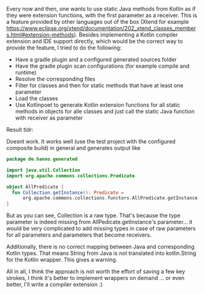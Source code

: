 Every now and then, one wants to use static Java methods from Kotlin as if
they were extension functions, with the first parameter as a receiver.
This is a feature provided by other languages out of the box
(Xtend for example https://www.eclipse.org/xtend/documentation/202_xtend_classes_members.html#extension-methods).
Besides implementing a Kotlin compiler extension and IDE support directly, which
would be the correct way to provide the feature, I tried to do the following:

* Have a gradle plugin and a configured generated sources folder
* Have the gradle plugin scan configurations (for example compile and runtime)
* Resolve the corresponding files
* Filter for classes and then for static methods that have at least one parameter
* Load the classes
* Use Kotlinpoet to generate Kotlin extension functions for all static methods in objects for alle classes
  and just call the static Java function with receiver as parameter

Result tldr:

Doesnt work. It works well (use the test project with the configured composite build)
in general and generates output like

```kotlin
package de.hanno.generated

import java.util.Collection
import org.apache.commons.collections.Predicate

object AllPredicate {
  fun Collection.getInstance(): Predicate =
      org.apache.commons.collections.functors.AllPredicate.getInstance(this)
}
```

But as you can see, Collection is a raw type. That's because the type parameter is indeed missing
from AllPedicate.getInstance's parameter... it would be very complicated to add missing types
in case of raw parameters for all parameters and parameters that become receivers.

Additionally, there is no correct mapping between Java and corresponding Kotlin types. That means
String from Java is not translated into kotlin.String for the Kotlin wrapper. This gives a warning.

All in all, I think the approach is not worth the effort of saving a few key strokes, I think
it's better to implement wrappers on demand ... or even better, I'll write a compiler extension :)
